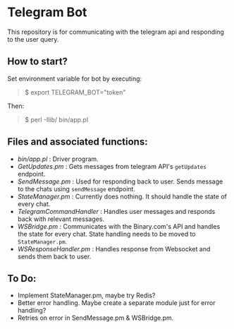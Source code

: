 # Telegram Bot

This repository is for communicating with the telegram api and responding to the user query.

How to start?
---
Set environment variable for bot by executing:

> $ export TELEGRAM_BOT="token"

Then:

> $ perl -Ilib/ bin/app.pl

Files and associated functions:
---

- *bin/app.pl* : Driver program.
- *GetUpdates.pm* : Gets messages from telegram API's `getUpdates` endpoint.
- *SendMessage.pm* : Used for responding back to user. Sends message to the chats using `sendMessage` endpoint.
- *StateManager.pm* : Currently does nothing. It should handle the state of every chat.
- *TelegramCommandHandler* : Handles user messages and responds back with relevant messages.
- *WSBridge.pm* : Communicates with the Binary.com's API and handles the state for every chat. State handling needs to be moved to `StateManager.pm`.
- *WSResponseHandler.pm* : Handles response from Websocket and sends them back to user.

To Do:
---
- Implement StateManager.pm, maybe try Redis?
- Better error handling. Maybe create a separate module just for error handling?
- Retries on error in SendMessage.pm & WSBridge.pm.

